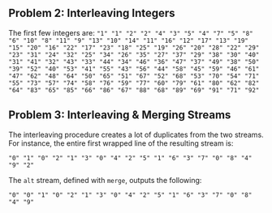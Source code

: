 ## Problem 2: Interleaving Integers

The first few integers are:
`"1" "1" "2" "2" "4" "3" "5" "4" "7" "5" "8" "6" "10" "8" "11" "9" "13" "10" "14" "11" "16" "12" "17" "13" "19" "15" "20" "16" "22" "17" "23" "18" "25" "19" "26" "20" "28" "22" "29" "23" "31" "24" "32" "25" "34" "26" "35" "27" "37" "29" "38" "30" "40" "31" "41" "32" "43" "33" "44" "34" "46" "36" "47" "37" "49" "38" "50" "39" "52" "40" "53" "41" "55" "43" "56" "44" "58" "45" "59" "46" "61" "47" "62" "48" "64" "50" "65" "51" "67" "52" "68" "53" "70" "54" "71" "55" "73" "57" "74" "58" "76" "59" "77" "60" "79" "61" "80" "62" "82" "64" "83" "65" "85" "66" "86" "67" "88" "68" "89" "69" "91" "71" "92"`

## Problem 3: Interleaving & Merging Streams

The interleaving procedure creates a lot of duplicates from the two streams. For instance, the entire first wrapped line of the resulting stream is:

`"0" "1" "0" "2" "1" "3" "0" "4" "2" "5" "1" "6" "3" "7" "0" "8" "4" "9" "2"`

The `alt` stream, defined with `merge`, outputs the following:

`"0" "0" "1" "0" "2" "1" "3" "0" "4" "2" "5" "1" "6" "3" "7" "0" "8" "4" "9"`